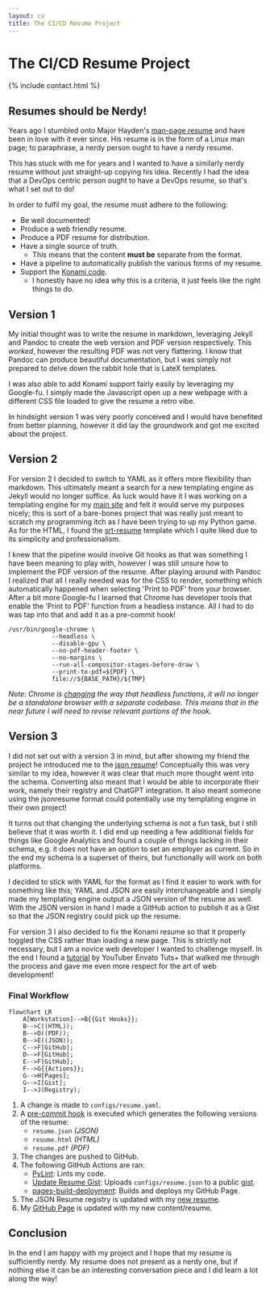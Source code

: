 ```yaml
---
layout: cv
title: The CI/CD Resume Project
---
```


# The CI/CD Resume Project

{% include contact.html %}

## Resumes should be Nerdy!

Years ago I stumbled onto Major Hayden's [man-page resume](https://github.com/major/resume/blob/gh-pages/resume.ronn) and have been in love with it ever since. His resume is in the form of a Linux man page; to paraphrase, a nerdy person ought to have a nerdy resume.

This has stuck with me for years and I wanted to have a similarly nerdy resume without just straight-up copying his idea. Recently I had the idea that a DevOps centric person ought to have a DevOps resume, so that's what I set out to do!

In order to fulfil my goal, the resume must adhere to the following:

* Be well documented!
* Produce a web friendly resume.
* Produce a PDF resume for distribution.
* Have a single source of truth.
    * This means that the content **must be** separate from the format.
* Have a pipeline to automatically publish the various forms of my resume.
* Support the [Konami code](https://en.wikipedia.org/wiki/Konami_Code).
  * I honestly have no idea why this is a criteria, it just feels like the right things to do.

## Version 1

My initial thought was to write the resume in markdown, leveraging Jekyll and Pandoc to create the web version and PDF version respectively. This *worked*, however the resulting PDF was not very flattering. I know that Pandoc can produce beautiful documentation, but I was simply not prepared to delve down the rabbit hole that is LateX templates.

I was also able to add Konami support fairly easily by leveraging my Google-fu. I simply made the Javascript open up a new webpage with a different CSS file loaded to give the resume a retro vibe.

In hindsight version 1 was very poorly conceived and I would have benefited from better planning, however it did lay the groundwork and got me excited about the project.

## Version 2

For version 2 I decided to switch to YAML as it offers more flexibility than markdown. This ultimately meant a search for a new templating engine as Jekyll would no longer suffice. As luck would have it I was working on a templating engine for my [main site](https://www.weshenderson.info/) and felt it would serve my purposes nicely; this is sort of a bare-bones project that was really just meant to scratch my programming itch as I have been trying to up my Python game. As for the HTML, I found the [srt-resume](https://sampleresumetemplate.net/) template which I quite liked due to its simplicity and professionalism.

I knew that the pipeline would involve Git hooks as that was something I have been meaning to play with, however I was still unsure how to implement the PDF version of the resume. After playing around with Pandoc I realized that all I really needed was for the CSS to render, something which automatically happened when selecting 'Print to PDF' from your browser. After a bit more Google-fu I learned that Chrome has developer tools that enable the 'Print to PDF' function from a headless instance. All I had to do was tap into that and add it as a pre-commit hook!

```
/usr/bin/google-chrome \
            --headless \
            --disable-gpu \
            --no-pdf-header-footer \
            --no-margins \
            --run-all-compositor-stages-before-draw \
            --print-to-pdf=${PDF} \
            file://${BASE_PATH}/${TMP}
```

*Note: Chrome is [changing](https://developer.chrome.com/articles/new-headless/) the way that headless functions, it will no longer be a standalone browser with a separate codebase. This means that in the near future I will need to revise relevant portions of the hook.*

## Version 3

I did not set out with a version 3 in mind, but after showing my friend the project he introduced me to the [json resume](https://jsonresume.org/)! Conceptually this was very similar to my idea, however it was clear that much more thought went into the schema. Converting also meant that I would be able to incorporate their work, namely their registry and ChatGPT integration. It also meant someone using the jsonresume format could potentially use my templating engine in their own project!

It turns out that changing the underlying schema is not a fun task, but I still believe that it was worth it. I did end up needing a few additional fields for things like Google Analytics and found a couple of things lacking in their schema, e.g. it does not have an option to set an employer as current. So in the end my schema is a superset of theirs, but functionally will work on both platforms. 

I decided to stick with YAML for the format as I find it easier to work with for something like this; YAML and JSON are easily interchangeable and I simply made my templating engine output a JSON version of the resume as well. With the JSON version in hand I made a GitHub action to publish it as a Gist so that the JSON registry could pick up the resume.

For version 3 I also decided to fix the Konami resume so that it properly toggled the CSS rather than loading a new page. This is strictly not necessary, but I am a novice web developer I wanted to challenge myself. In the end I found a [tutorial](https://www.youtube.com/watch?v=Xk12JtYG8rw&t) by YouTuber Envato Tuts+ that walked me through the process and gave me even more respect for the art of web development!

### Final Workflow

```mermaid!
flowchart LR
    A[Workstation]-->B{{Git Hooks}};
    B-->C((HTML));
    B-->D((PDF));
    B-->E((JSON));
    C-->F[GitHub];
    D-->F[GitHub];
    E-->F[GitHub];
    F-->G{{Actions}};
    G-->H[Pages];
    G-->I[Gist];
    I-->J(Registry);
```

1. A change is made to `configs/resume.yaml`.
2. A [pre-commit hook](https://github.com/weshenderson/weshenderson.github.io/blob/main/.hooks/pre-commit) is executed which generates the following versions of the resume:
   * `resume.json` *(JSON)*
   * `resume.html` *(HTML)*
   * `resume.pdf` *(PDF)*
3. The changes are pushed to GitHub.
4. The following GitHub Actions are ran:
   * [PyLint](https://github.com/weshenderson/weshenderson.github.io/actions/workflows/pylint.yml): Lints my code.
   * [Update Resume Gist](https://github.com/weshenderson/weshenderson.github.io/actions/workflows/resume.yml): Uploads `configs/resume.json` to a public [gist](https://gist.github.com/necrux/47c721cc5ac327c7acc1654fb822005b).
   * [pages-build-deployment](https://github.com/weshenderson/weshenderson.github.io/actions/workflows/pages/pages-build-deployment): Builds and deploys my GitHub Page.
5. The JSON Resume registry is updated with my [new resume](https://registry.jsonresume.org/necrux).
6. My [GitHub Page](https://www.weshenderson.info/) is updated with my new content/resume.

## Conclusion

In the end I am happy with my project and I hope that my resume is sufficiently nerdy. My resume does not present as a nerdy one, but if nothing else it can be an interesting conversation piece and I did learn a lot along the way!